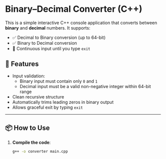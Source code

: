 # Binary–Decimal Converter (C++)

This is a simple interactive C++ console application that converts between **binary** and **decimal** numbers. It supports:

- ✅ Decimal to Binary conversion (up to 64-bit)
- ✅ Binary to Decimal conversion
- 🔁 Continuous input until you type `exit`

## 🧠 Features

- Input validation:
  - Binary input must contain only `0` and `1`
  - Decimal input must be a valid non-negative integer within 64-bit range
- Clean recursive structure
- Automatically trims leading zeros in binary output
- Allows graceful exit by typing `exit`

---

## 📦 How to Use

1. **Compile the code**:
   ```bash
   g++ -o converter main.cpp
